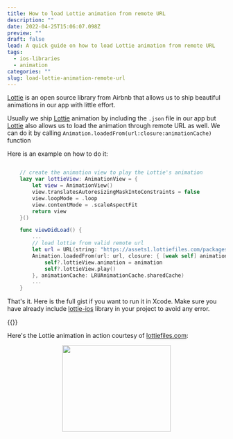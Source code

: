 ```yaml
---
title: How to load Lottie animation from remote URL
description: ""
date: 2022-04-25T15:06:07.098Z
preview: ""
draft: false
lead: A quick guide on how to load Lottie animation from remote URL
tags:
  - ios-libraries
  - animation
categories: ""
slug: load-lottie-animation-remote-url
---
```


[Lottie][1] is an open source library from Airbnb that allows us to ship beautiful animations in our app with little effort.

Usually we ship [Lottie][1] animation by including the `.json` file in our app but [Lottie][1] also allows us to load the animation through remote URL as well. We can do it by calling `Animation.loadedFrom(url:closure:animationCache)` function

Here is an example on how to do it:

```swift

    // create the animation view to play the Lottie's animation
    lazy var lottieView: AnimationView = {
        let view = AnimationView()
        view.translatesAutoresizingMaskIntoConstraints = false
        view.loopMode = .loop
        view.contentMode = .scaleAspectFit
        return view
    }()

    func viewDidLoad() {
        ...
        // load lottie from valid remote url
        let url = URL(string: "https://assets1.lottiefiles.com/packages/lf20_ujlt8xt3.json")!
        Animation.loadedFrom(url: url, closure: { [weak self] animation in
            self?.lottieView.animation = animation
            self?.lottieView.play()
        }, animationCache: LRUAnimationCache.sharedCache)
        ...
    }    
```

That's it. Here is the full gist if you want to run it in Xcode. Make sure you have already include [lottie-ios][2] library in your project to avoid any error. 

{{<gist faizmokhtar fc9cf870d93018dbb66fa7894e68fcb2>}}

Here's the Lottie animation in action courtesy of [lottiefiles.com](https://lottiefiles.com/):

<p align="center">
  <img width="250" height="200" src="/remote-lottie-animation.gif">
</p>

[1]: https://airbnb.design/lottie/
[2]: https://github.com/airbnb/lottie-ios